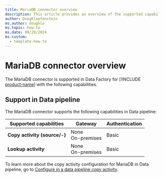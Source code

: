 ```yaml
---
title: MariaDB connector overview
description: This article provides an overview of the supported capabilities of the MariaDB connector.
author: DougKlopfenstein
ms.author: dougklo
ms.topic: how-to
ms.date: 09/29/2024
ms.custom:
  - template-how-to
---
```


# MariaDB connector overview

The MariaDB connector is supported in Data Factory for [!INCLUDE [product-name](../includes/product-name.md)] with the following capabilities.

## Support in Data pipeline

The MariaDB connector supports the following capabilities in Data pipeline:

| Supported capabilities | Gateway | Authentication |
| --- | --- | ---|
| **Copy activity (source/-)** | None <br>On-premises | Basic |
| **Lookup activity** | None <br>On-premises | Basic |

To learn more about the copy activity configuration for MariaDB in Data pipeline, go to [Configure in a data pipeline copy activity](connector-mariadb-copy-activity.md).
